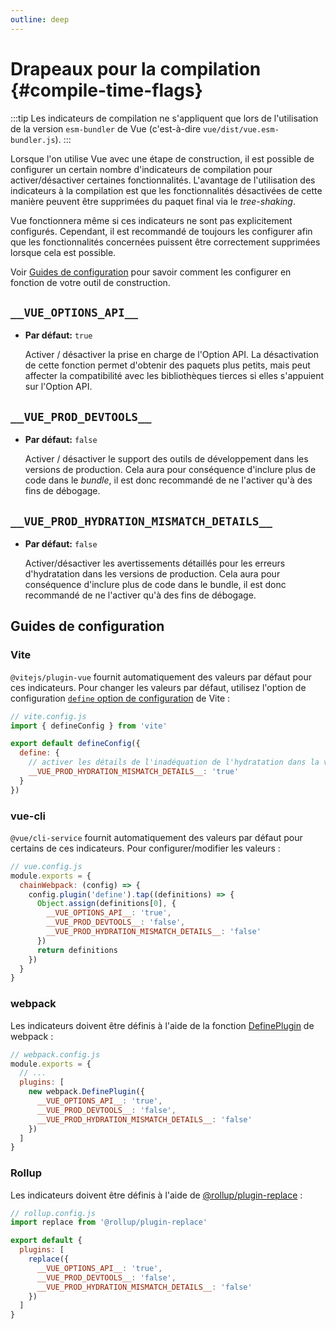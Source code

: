 ```yaml
---
outline: deep
---
```


# Drapeaux pour la compilation {#compile-time-flags}

:::tip
Les indicateurs de compilation ne s'appliquent que lors de l'utilisation de la version `esm-bundler` de Vue (c'est-à-dire `vue/dist/vue.esm-bundler.js`).
:::

Lorsque l'on utilise Vue avec une étape de construction, il est possible de configurer un certain nombre d'indicateurs de compilation pour activer/désactiver certaines fonctionnalités. L'avantage de l'utilisation des indicateurs à la compilation est que les fonctionnalités désactivées de cette manière peuvent être supprimées du paquet final via le *tree-shaking*.

Vue fonctionnera même si ces indicateurs ne sont pas explicitement configurés. Cependant, il est recommandé de toujours les configurer afin que les fonctionnalités concernées puissent être correctement supprimées lorsque cela est possible.

Voir [Guides de configuration](#configuration-guides) pour savoir comment les configurer en fonction de votre outil de construction.

## `__VUE_OPTIONS_API__`

- **Par défaut:** `true`

  Activer / désactiver la prise en charge de l'Option API. La désactivation de cette fonction permet d'obtenir des paquets plus petits, mais peut affecter la compatibilité avec les bibliothèques tierces si elles s'appuient sur l'Option API.

## `__VUE_PROD_DEVTOOLS__`

- **Par défaut:** `false`

  Activer / désactiver le support des outils de développement dans les versions de production. Cela aura pour conséquence d'inclure plus de code dans le *bundle*, il est donc recommandé de ne l'activer qu'à des fins de débogage.

## `__VUE_PROD_HYDRATION_MISMATCH_DETAILS__` <sup class="vt-badge" data-text="3.4+" />

- **Par défaut:** `false`

  Activer/désactiver les avertissements détaillés pour les erreurs d'hydratation dans les versions de production. Cela aura pour conséquence d'inclure plus de code dans le bundle, il est donc recommandé de ne l'activer qu'à des fins de débogage.

## Guides de configuration

### Vite

`@vitejs/plugin-vue` fournit automatiquement des valeurs par défaut pour ces indicateurs. Pour changer les valeurs par défaut, utilisez l'option de configuration [`define` option de configuration](https://vitejs.dev/config/shared-options.html#define) de Vite :

```js
// vite.config.js
import { defineConfig } from 'vite'

export default defineConfig({
  define: {
    // activer les détails de l'inadéquation de l'hydratation dans la version de production
    __VUE_PROD_HYDRATION_MISMATCH_DETAILS__: 'true'
  }
})
```

### vue-cli

`@vue/cli-service` fournit automatiquement des valeurs par défaut pour certains de ces indicateurs. Pour configurer/modifier les valeurs :

```js
// vue.config.js
module.exports = {
  chainWebpack: (config) => {
    config.plugin('define').tap((definitions) => {
      Object.assign(definitions[0], {
        __VUE_OPTIONS_API__: 'true',
        __VUE_PROD_DEVTOOLS__: 'false',
        __VUE_PROD_HYDRATION_MISMATCH_DETAILS__: 'false'
      })
      return definitions
    })
  }
}
```

### webpack

Les indicateurs doivent être définis à l'aide de la fonction [DefinePlugin](https://webpack.js.org/plugins/define-plugin/) de webpack :

```js
// webpack.config.js
module.exports = {
  // ...
  plugins: [
    new webpack.DefinePlugin({
      __VUE_OPTIONS_API__: 'true',
      __VUE_PROD_DEVTOOLS__: 'false',
      __VUE_PROD_HYDRATION_MISMATCH_DETAILS__: 'false'
    })
  ]
}
```

### Rollup

Les indicateurs doivent être définis à l'aide de [@rollup/plugin-replace](https://github.com/rollup/plugins/tree/master/packages/replace) :

```js
// rollup.config.js
import replace from '@rollup/plugin-replace'

export default {
  plugins: [
    replace({
      __VUE_OPTIONS_API__: 'true',
      __VUE_PROD_DEVTOOLS__: 'false',
      __VUE_PROD_HYDRATION_MISMATCH_DETAILS__: 'false'
    })
  ]
}
```
